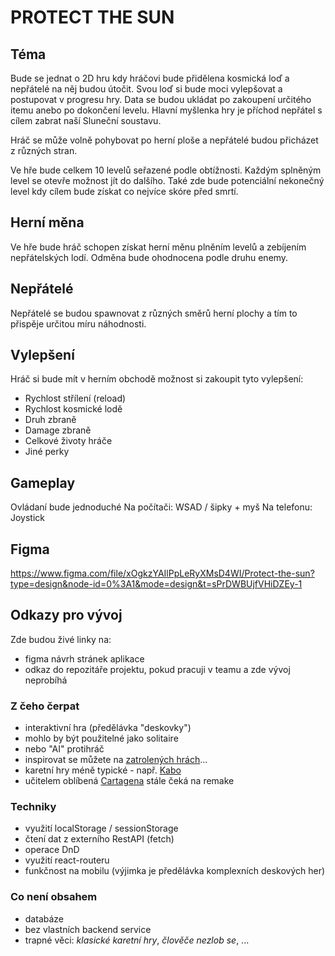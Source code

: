 # PROTECT THE SUN

## Téma

Bude se jednat o 2D hru kdy hráčovi bude přidělena kosmická loď a nepřátelé na něj budou útočit. Svou loď si bude moci vylepšovat a postupovat v progresu hry. Data se budou ukládat po zakoupení určitého itemu anebo po dokončení levelu. Hlavní myšlenka hry je příchod nepřátel s cílem zabrat naší Sluneční soustavu.

Hráč se může volně pohybovat po herní ploše a nepřátelé budou přicházet z různých stran.

Ve hře bude celkem 10 levelů seřazené podle obtížnosti. Každým splněným level se otevře možnost jít do dalšího. Také zde bude potenciální nekonečný level kdy cílem bude získat co nejvíce skóre před smrtí.

## Herní měna

Ve hře bude hráč schopen získat herní měnu plněním levelů a zebíjením nepřátelských lodí. Odměna bude ohodnocena podle druhu enemy.

## Nepřátelé

Nepřátelé se budou spawnovat z různých směrů herní plochy a tím to přispěje určitou míru náhodnosti.

## Vylepšení

Hráč si bude mít v herním obchodě možnost si zakoupit tyto vylepšení:
- Rychlost střílení (reload)
- Rychlost kosmické lodě
- Druh zbraně
- Damage zbraně
- Celkové životy hráče
- Jiné perky

## Gameplay

Ovládaní bude jednoduché
Na počítači: WSAD / šipky + myš
Na telefonu: Joystick

## Figma

https://www.figma.com/file/xOgkzYAIlPpLeRyXMsD4WI/Protect-the-sun?type=design&node-id=0%3A1&mode=design&t=sPrDWBUjfVHiDZEy-1

## Odkazy pro vývoj

Zde budou živé linky na:
- figma návrh stránek aplikace
- odkaz do repozitáře projektu, pokud pracuji v teamu a zde vývoj neprobíhá

### Z čeho čerpat

- interaktivní hra (předělávka "deskovky")
- mohlo by být použitelné jako solitaire
- nebo "AI" protihráč
- inspirovat se můžete na [zatrolených hrách](https://www.zatrolene-hry.cz/katalog-her/?fType=cat&keyword=&theme=-1&category=-1&minlength=-1&maxlength=-1&localization=6%2C+7%2C+8&min_players=1&max_players=1&age=-1)...
- karetní hry méně typické - např. [Kabo](https://www.zatrolene-hry.cz/spolecenska-hra/kabo-8341/)
- učitelem oblíbená [Cartagena](https://www.zatrolene-hry.cz/spolecenska-hra/cartagena-422/) stále čeká na remake

### Techniky

- využití localStorage / sessionStorage
- čtení dat z externího RestAPI (fetch)
- operace DnD
- využití react-routeru
- funkčnost na mobilu (výjimka je předělávka komplexních deskových her)

### Co není obsahem 

- databáze
- bez vlastních backend service
- trapné věci: *klasické karetní hry*, *člověče nezlob se*, ...

